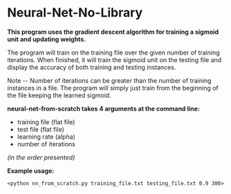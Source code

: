 # Neural-Net-No-Library

**This program uses the gradient descent algorithm for training a sigmoid unit and updating weights.**

The program will train on the training file over the given number of training iterations. When finished, it will train the sigmoid unit on the testing file and display the accuracy of both training and testing instances.

Note -- Number of iterations can be greater than the number of training instances in a file. The program will simply just train from the beginning of the file keeping the learned sigmoid.

**neural-net-from-scratch takes 4 arguments at the command line:**
* training file (flat file)
* test file (flat file)
* learning rate (alpha)
* number of iterations

*(in the order presented)*

**Example usage:**

   `<python nn_from_scratch.py training_file.txt testing_file.txt 0.9 300>`
